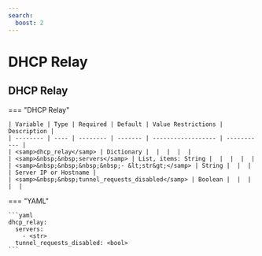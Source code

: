 ```yaml
---
search:
  boost: 2
---
```


# DHCP Relay
## DHCP Relay

=== "DHCP Relay"


    | Variable | Type | Required | Default | Value Restrictions | Description |
    | -------- | ---- | -------- | ------- | ------------------ | ----------- |
    | <samp>dhcp_relay</samp> | Dictionary |  |  |  |  |
    | <samp>&nbsp;&nbsp;servers</samp> | List, items: String |  |  |  |  |
    | <samp>&nbsp;&nbsp;&nbsp;&nbsp;- &lt;str&gt;</samp> | String |  |  |  | Server IP or Hostname |
    | <samp>&nbsp;&nbsp;tunnel_requests_disabled</samp> | Boolean |  |  |  |  |

=== "YAML"

    ```yaml
    dhcp_relay:
      servers:
        - <str>
      tunnel_requests_disabled: <bool>
    ```
